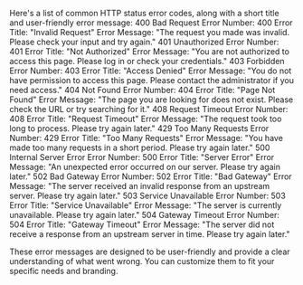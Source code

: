 Here's a list of common HTTP status error codes, along with a short title and user-friendly error message:
400 Bad Request
Error Number: 400
Error Title: "Invalid Request"
Error Message: "The request you made was invalid. Please check your input and try again."
401 Unauthorized
Error Number: 401
Error Title: "Not Authorized"
Error Message: "You are not authorized to access this page. Please log in or check your credentials."
403 Forbidden
Error Number: 403
Error Title: "Access Denied"
Error Message: "You do not have permission to access this page. Please contact the administrator if you need access."
404 Not Found
Error Number: 404
Error Title: "Page Not Found"
Error Message: "The page you are looking for does not exist. Please check the URL or try searching for it."
408 Request Timeout
Error Number: 408
Error Title: "Request Timeout"
Error Message: "The request took too long to process. Please try again later."
429 Too Many Requests
Error Number: 429
Error Title: "Too Many Requests"
Error Message: "You have made too many requests in a short period. Please try again later."
500 Internal Server Error
Error Number: 500
Error Title: "Server Error"
Error Message: "An unexpected error occurred on our server. Please try again later."
502 Bad Gateway
Error Number: 502
Error Title: "Bad Gateway"
Error Message: "The server received an invalid response from an upstream server. Please try again later."
503 Service Unavailable
Error Number: 503
Error Title: "Service Unavailable"
Error Message: "The server is currently unavailable. Please try again later."
504 Gateway Timeout
Error Number: 504
Error Title: "Gateway Timeout"
Error Message: "The server did not receive a response from an upstream server in time. Please try again later."


These error messages are designed to be user-friendly and provide a clear understanding of what went wrong. You can customize them to fit your specific needs and branding.
 